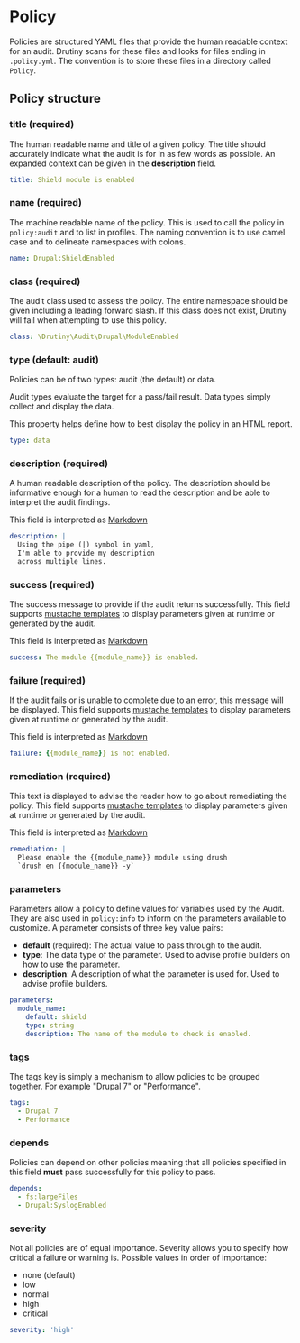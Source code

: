 # Policy

Policies are structured YAML files that provide the human readable context for
an audit. Drutiny scans for these files and looks for files ending in `.policy.yml`.
The convention is to store these files in a directory called `Policy`.

## Policy structure

### title (required)
The human readable name and title of a given policy. The title should accurately
indicate what the audit is for in as few words as possible. An expanded context
can be given in the **description** field.

```yaml
title: Shield module is enabled
```

### name (required)
The machine readable name of the policy. This is used to call the policy in
`policy:audit` and to list in profiles. The naming convention is to use camel
case and to delineate namespaces with colons.

```yaml
name: Drupal:ShieldEnabled
```

### class (required)
The audit class used to assess the policy. The entire namespace should be given
including a leading forward slash. If this class does not exist, Drutiny will
fail when attempting to use this policy.

```yaml
class: \Drutiny\Audit\Drupal\ModuleEnabled
```

### type (default: audit)
Policies can be of two types: audit (the default) or data.

Audit types evaluate the target for a pass/fail result. Data types simply
collect and display the data.

This property helps define how to best display the policy in an HTML report.

```yaml
type: data
```

### description (required)
A human readable description of the policy. The description should be informative
enough for a human to read the description and be able to interpret the audit
findings.

This field is interpreted as [Markdown](https://daringfireball.net/projects/markdown/syntax)

```yaml
description: |
  Using the pipe (|) symbol in yaml,
  I'm able to provide my description
  across multiple lines.
```

### success (required)
The success message to provide if the audit returns successfully.
This field supports [mustache templates](https://mustache.github.io/mustache.5.html)
to display parameters given at runtime or generated by the audit.

This field is interpreted as [Markdown](https://daringfireball.net/projects/markdown/syntax)

```yaml
success: The module {{module_name}} is enabled.
```

### failure (required)
If the audit fails or is unable to complete due to an error, this message will
be displayed. This field supports [mustache templates](https://mustache.github.io/mustache.5.html)
to display parameters given at runtime or generated by the audit.

This field is interpreted as [Markdown](https://daringfireball.net/projects/markdown/syntax)

```yaml
failure: {{module_name}} is not enabled.
```

### remediation (required)
This text is displayed to advise the reader how to go about remediating the policy.
This field supports [mustache templates](https://mustache.github.io/mustache.5.html)
to display parameters given at runtime or generated by the audit.

This field is interpreted as [Markdown](https://daringfireball.net/projects/markdown/syntax)

```yaml
remediation: |
  Please enable the {{module_name}} module using drush
  `drush en {{module_name}} -y`
```

### parameters
Parameters allow a policy to define values for variables used by the Audit. They
are also used in `policy:info` to inform on the parameters available to customize.
A parameter consists of three key value pairs:

- **default** (required): The actual value to pass through to the audit.
- **type**: The data type of the parameter. Used to advise profile builders on how to use the parameter.
- **description**: A description of what the parameter is used for. Used to advise profile builders.

```yaml
parameters:
  module_name:
    default: shield
    type: string
    description: The name of the module to check is enabled.
```

### tags
The tags key is simply a mechanism to allow policies to be grouped together.
For example "Drupal 7" or "Performance".

```yaml
tags:
  - Drupal 7
  - Performance
```

### depends
Policies can depend on other policies meaning that all policies specified in this
field **must** pass successfully for this policy to pass.

```yaml
depends:
  - fs:largeFiles
  - Drupal:SyslogEnabled
```

### severity
Not all policies are of equal importance. Severity allows you to specify how
critical a failure or warning is. Possible values in order of importance:

* none (default)
* low
* normal
* high
* critical

```yaml
severity: 'high'
```
